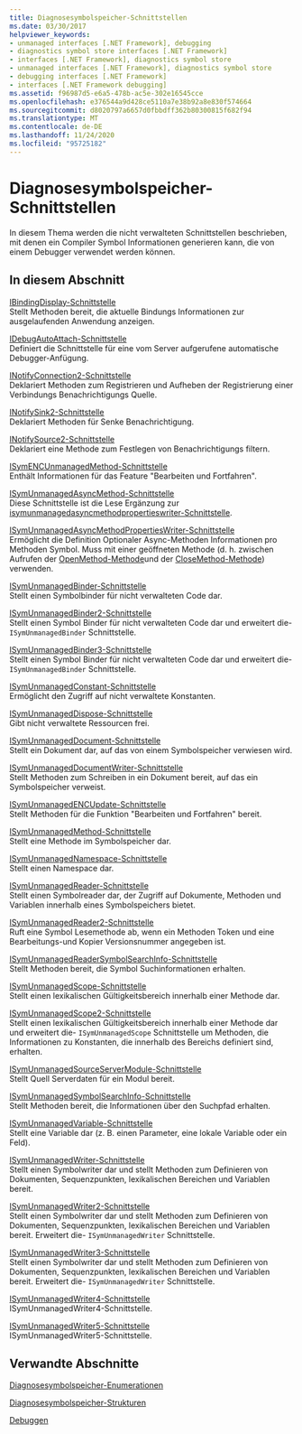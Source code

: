 ```yaml
---
title: Diagnosesymbolspeicher-Schnittstellen
ms.date: 03/30/2017
helpviewer_keywords:
- unmanaged interfaces [.NET Framework], debugging
- diagnostics symbol store interfaces [.NET Framework]
- interfaces [.NET Framework], diagnostics symbol store
- unmanaged interfaces [.NET Framework], diagnostics symbol store
- debugging interfaces [.NET Framework]
- interfaces [.NET Framework debugging]
ms.assetid: f96987d5-e6a5-478b-ac5e-302e16545cce
ms.openlocfilehash: e376544a9d428ce5110a7e38b92a8e830f574664
ms.sourcegitcommit: d8020797a6657d0fbbdff362b80300815f682f94
ms.translationtype: MT
ms.contentlocale: de-DE
ms.lasthandoff: 11/24/2020
ms.locfileid: "95725182"
---
```

# <a name="diagnostics-symbol-store-interfaces"></a>Diagnosesymbolspeicher-Schnittstellen

In diesem Thema werden die nicht verwalteten Schnittstellen beschrieben, mit denen ein Compiler Symbol Informationen generieren kann, die von einem Debugger verwendet werden können.  
  
## <a name="in-this-section"></a>In diesem Abschnitt  

 [IBindingDisplay-Schnittstelle](ibindingdisplay-interface.md)  
 Stellt Methoden bereit, die aktuelle Bindungs Informationen zur ausgelaufenden Anwendung anzeigen.  
  
 [IDebugAutoAttach-Schnittstelle](idebugautoattach-interface.md)  
 Definiert die Schnittstelle für eine vom Server aufgerufene automatische Debugger-Anfügung.  
  
 [INotifyConnection2-Schnittstelle](inotifyconnection2-interface.md)  
 Deklariert Methoden zum Registrieren und Aufheben der Registrierung einer Verbindungs Benachrichtigungs Quelle.  
  
 [INotifySink2-Schnittstelle](inotifysink2-interface.md)  
 Deklariert Methoden für Senke Benachrichtigung.  
  
 [INotifySource2-Schnittstelle](inotifysource2-interface.md)  
 Deklariert eine Methode zum Festlegen von Benachrichtigungs filtern.  
  
 [ISymENCUnmanagedMethod-Schnittstelle](isymencunmanagedmethod-interface.md)  
 Enthält Informationen für das Feature "Bearbeiten und Fortfahren".  
  
 [ISymUnmanagedAsyncMethod-Schnittstelle](isymunmanagedasyncmethod-interface.md)  
 Diese Schnittstelle ist die Lese Ergänzung zur [isymunmanagedasyncmethodpropertieswriter-Schnittstelle](isymunmanagedasyncmethodpropertieswriter-interface.md).  
  
 [ISymUnmanagedAsyncMethodPropertiesWriter-Schnittstelle](isymunmanagedasyncmethodpropertieswriter-interface.md)  
 Ermöglicht die Definition Optionaler Async-Methoden Informationen pro Methoden Symbol. Muss mit einer geöffneten Methode (d. h. zwischen Aufrufen der [OpenMethod-Methode](isymunmanagedwriter-openmethod-method.md)und der [CloseMethod-Methode](isymunmanagedwriter-closemethod-method.md)) verwenden.  
  
 [ISymUnmanagedBinder-Schnittstelle](isymunmanagedbinder-interface.md)  
 Stellt einen Symbolbinder für nicht verwalteten Code dar.  
  
 [ISymUnmanagedBinder2-Schnittstelle](isymunmanagedbinder2-interface.md)  
 Stellt einen Symbol Binder für nicht verwalteten Code dar und erweitert die- `ISymUnmanagedBinder` Schnittstelle.  
  
 [ISymUnmanagedBinder3-Schnittstelle](isymunmanagedbinder3-interface.md)  
 Stellt einen Symbol Binder für nicht verwalteten Code dar und erweitert die- `ISymUnmanagedBinder` Schnittstelle.  
  
 [ISymUnmanagedConstant-Schnittstelle](isymunmanagedconstant-interface.md)  
 Ermöglicht den Zugriff auf nicht verwaltete Konstanten.  
  
 [ISymUnmanagedDispose-Schnittstelle](isymunmanageddispose-interface.md)  
 Gibt nicht verwaltete Ressourcen frei.  
  
 [ISymUnmanagedDocument-Schnittstelle](isymunmanageddocument-interface.md)  
 Stellt ein Dokument dar, auf das von einem Symbolspeicher verwiesen wird.  
  
 [ISymUnmanagedDocumentWriter-Schnittstelle](isymunmanageddocumentwriter-interface.md)  
 Stellt Methoden zum Schreiben in ein Dokument bereit, auf das ein Symbolspeicher verweist.  
  
 [ISymUnmanagedENCUpdate-Schnittstelle](isymunmanagedencupdate-interface.md)  
 Stellt Methoden für die Funktion "Bearbeiten und Fortfahren" bereit.  
  
 [ISymUnmanagedMethod-Schnittstelle](isymunmanagedmethod-interface.md)  
 Stellt eine Methode im Symbolspeicher dar.  
  
 [ISymUnmanagedNamespace-Schnittstelle](isymunmanagednamespace-interface.md)  
 Stellt einen Namespace dar.  
  
 [ISymUnmanagedReader-Schnittstelle](isymunmanagedreader-interface.md)  
 Stellt einen Symbolreader dar, der Zugriff auf Dokumente, Methoden und Variablen innerhalb eines Symbolspeichers bietet.  
  
 [ISymUnmanagedReader2-Schnittstelle](isymunmanagedreader2-interface.md)  
 Ruft eine Symbol Lesemethode ab, wenn ein Methoden Token und eine Bearbeitungs-und Kopier Versionsnummer angegeben ist.  
  
 [ISymUnmanagedReaderSymbolSearchInfo-Schnittstelle](isymunmanagedreadersymbolsearchinfo-interface.md)  
 Stellt Methoden bereit, die Symbol Suchinformationen erhalten.  
  
 [ISymUnmanagedScope-Schnittstelle](isymunmanagedscope-interface.md)  
 Stellt einen lexikalischen Gültigkeitsbereich innerhalb einer Methode dar.  
  
 [ISymUnmanagedScope2-Schnittstelle](isymunmanagedscope2-interface.md)  
 Stellt einen lexikalischen Gültigkeitsbereich innerhalb einer Methode dar und erweitert die- `ISymUnmanagedScope` Schnittstelle um Methoden, die Informationen zu Konstanten, die innerhalb des Bereichs definiert sind, erhalten.  
  
 [ISymUnmanagedSourceServerModule-Schnittstelle](isymunmanagedsourceservermodule-interface.md)  
 Stellt Quell Serverdaten für ein Modul bereit.  
  
 [ISymUnmanagedSymbolSearchInfo-Schnittstelle](isymunmanagedsymbolsearchinfo-interface.md)  
 Stellt Methoden bereit, die Informationen über den Suchpfad erhalten.  
  
 [ISymUnmanagedVariable-Schnittstelle](isymunmanagedvariable-interface.md)  
 Stellt eine Variable dar (z. B. einen Parameter, eine lokale Variable oder ein Feld).  
  
 [ISymUnmanagedWriter-Schnittstelle](isymunmanagedwriter-interface.md)  
 Stellt einen Symbolwriter dar und stellt Methoden zum Definieren von Dokumenten, Sequenzpunkten, lexikalischen Bereichen und Variablen bereit.  
  
 [ISymUnmanagedWriter2-Schnittstelle](isymunmanagedwriter2-interface.md)  
 Stellt einen Symbolwriter dar und stellt Methoden zum Definieren von Dokumenten, Sequenzpunkten, lexikalischen Bereichen und Variablen bereit. Erweitert die- `ISymUnmanagedWriter` Schnittstelle.  
  
 [ISymUnmanagedWriter3-Schnittstelle](isymunmanagedwriter3-interface.md)  
 Stellt einen Symbolwriter dar und stellt Methoden zum Definieren von Dokumenten, Sequenzpunkten, lexikalischen Bereichen und Variablen bereit. Erweitert die- `ISymUnmanagedWriter` Schnittstelle.  
  
 [ISymUnmanagedWriter4-Schnittstelle](isymunmanagedwriter4-interface.md)  
 ISymUnmanagedWriter4-Schnittstelle.  
  
 [ISymUnmanagedWriter5-Schnittstelle](isymunmanagedwriter5-interface.md)  
 ISymUnmanagedWriter5-Schnittstelle.  
  
## <a name="related-sections"></a>Verwandte Abschnitte  

 [Diagnosesymbolspeicher-Enumerationen](diagnostics-symbol-store-enumerations.md)  
  
 [Diagnosesymbolspeicher-Strukturen](diagnostics-symbol-store-structures.md)  
  
 [Debuggen](../debugging/index.md)

